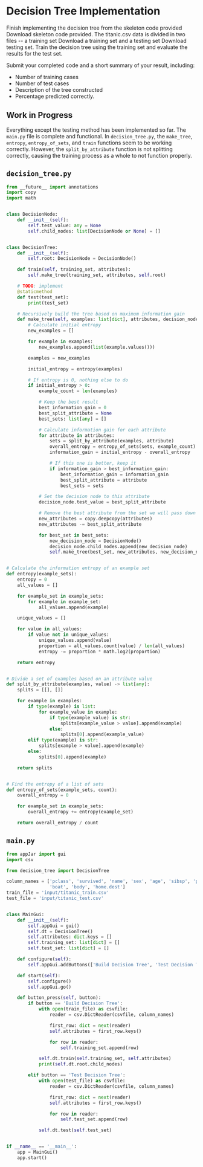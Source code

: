 # Decision Tree Implementation

Finish implementing the decision tree from the skeleton code provided Download skeleton code provided. The titanic.csv 
data is divided in two files -- a training set Download a training set and a testing set Download testing set. Train the 
decision tree using the training set and evaluate the results for the test set.

Submit your completed code and a short summary of your result, including:

* Number of training cases
* Number of test cases
* Description of the tree constructed
* Percentage predicted correctly.

## Work in Progress

Everything except the testing method has been implemented so far. The `main.py` file is complete and functional.
In `decision_tree.py`, the `make_tree`, `entropy`, `entropy_of_sets`, and `train` functions seem to be working 
correctly.
However, the `split_by_attribute` function is not splitting correctly, causing the training process as a whole to not
function properly.

## `decision_tree.py`

```python
from __future__ import annotations
import copy
import math


class DecisionNode:
    def __init__(self):
        self.test_value: any = None
        self.child_nodes: list[DecisionNode or None] = []


class DecisionTree:
    def __init__(self):
        self.root: DecisionNode = DecisionNode()

    def train(self, training_set, attributes):
        self.make_tree(training_set, attributes, self.root)

    # TODO: implement
    @staticmethod
    def test(test_set):
        print(test_set)

    # Recursively build the tree based on maximum information gain
    def make_tree(self, examples: list[dict], attributes, decision_node):
        # Calculate initial entropy
        new_examples = []

        for example in examples:
            new_examples.append(list(example.values()))

        examples = new_examples

        initial_entropy = entropy(examples)

        # If entropy is 0, nothing else to do
        if initial_entropy > 0:
            example_count = len(examples)

            # Keep the best result
            best_information_gain = 0
            best_split_attribute = None
            best_sets: list[any] = []

            # Calculate information gain for each attribute
            for attribute in attributes:
                sets = split_by_attribute(examples, attribute)
                overall_entropy = entropy_of_sets(sets, example_count)
                information_gain = initial_entropy - overall_entropy

                # If this one is better, keep it
                if information_gain > best_information_gain:
                    best_information_gain = information_gain
                    best_split_attribute = attribute
                    best_sets = sets

            # Set the decision node to this attribute
            decision_node.test_value = best_split_attribute

            # Remove the best attribute from the set we will pass down the tree
            new_attributes = copy.deepcopy(attributes)
            new_attributes -= best_split_attribute

            for best_set in best_sets:
                new_decision_node = DecisionNode()
                decision_node.child_nodes.append(new_decision_node)
                self.make_tree(best_set, new_attributes, new_decision_node)


# Calculate the information entropy of an example set
def entropy(example_sets):
    entropy = 0
    all_values = []

    for example_set in example_sets:
        for example in example_set:
            all_values.append(example)

    unique_values = []

    for value in all_values:
        if value not in unique_values:
            unique_values.append(value)
            proportion = all_values.count(value) / len(all_values)
            entropy -= proportion * math.log2(proportion)

    return entropy


# Divide a set of examples based on an attribute value
def split_by_attribute(examples, value) -> list[any]:
    splits = [[], []]

    for example in examples:
        if type(example) is list:
            for example_value in example:
                if type(example_value) is str:
                    splits[example_value > value].append(example)
                else:
                    splits[0].append(example_value)
        elif type(example) is str:
            splits[example > value].append(example)
        else:
            splits[0].append(example)

    return splits


# Find the entropy of a list of sets
def entropy_of_sets(example_sets, count):
    overall_entropy = 0

    for example_set in example_sets:
        overall_entropy += entropy(example_set)

    return overall_entropy / count
```

## `main.py`

```python
from appJar import gui
import csv

from decision_tree import DecisionTree

column_names = ['pclass', 'survived', 'name', 'sex', 'age', 'sibsp', 'parch', 'ticket', 'fare', 'cabin', 'embarked',
                'boat', 'body', 'home.dest']
train_file = 'input/titanic_train.csv'
test_file = 'input/titanic_test.csv'


class MainGui:
    def __init__(self):
        self.appGui = gui()
        self.dt = DecisionTree()
        self.attributes: dict.keys = []
        self.training_set: list[dict] = []
        self.test_set: list[dict] = []

    def configure(self):
        self.appGui.addButtons(['Build Decision Tree', 'Test Decision Tree'], self.button_press)

    def start(self):
        self.configure()
        self.appGui.go()

    def button_press(self, button):
        if button == 'Build Decision Tree':
            with open(train_file) as csvfile:
                reader = csv.DictReader(csvfile, column_names)

                first_row: dict = next(reader)
                self.attributes = first_row.keys()

                for row in reader:
                    self.training_set.append(row)

            self.dt.train(self.training_set, self.attributes)
            print(self.dt.root.child_nodes)

        elif button == 'Test Decision Tree':
            with open(test_file) as csvfile:
                reader = csv.DictReader(csvfile, column_names)

                first_row: dict = next(reader)
                self.attributes = first_row.keys()

                for row in reader:
                    self.test_set.append(row)

            self.dt.test(self.test_set)


if __name__ == '__main__':
    app = MainGui()
    app.start()
```
